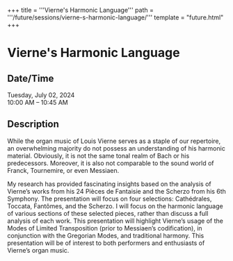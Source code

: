 +++
title = '''Vierne's Harmonic Language'''
path = '''/future/sessions/vierne-s-harmonic-language/'''
template = "future.html"
+++

<h1>Vierne's Harmonic Language</h1>

<h2>Date/Time</h2>
<p>Tuesday, July 02, 2024<br>
10:00 AM – 10:45 AM</p>
<h2>Description</h2>

While the organ music of Louis Vierne serves as a staple of our repertoire, an overwhelming majority do not possess an understanding of his harmonic material. Obviously, it is not the same tonal realm of Bach or his predecessors. Moreover, it is also not comparable to the sound world of Franck, Tournemire, or even Messiaen.

My research has provided fascinating insights based on the analysis of Vierne’s works from his 24 Pièces de Fantaisie and the Scherzo from his 6th Symphony. The presentation will focus on four selections: Cathédrales, Toccata, Fantômes, and the Scherzo. I will focus on the harmonic language of various sections of these selected pieces, rather than discuss a full analysis of each work. This presentation will highlight Vierne’s usage of the Modes of Limited Transposition (prior to Messiaen’s codification), in conjunction with the Gregorian Modes, and traditional harmony. This presentation will be of interest to both performers and enthusiasts of Vierne’s organ music.


